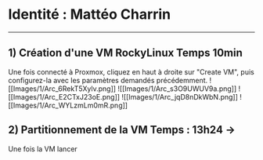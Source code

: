 
# Identité : Mattéo Charrin 

--- 

##  1) Création d'une VM RockyLinux Temps 10min


Une fois connecté à Proxmox, cliquez en haut à droite sur "Create VM", puis configurez-la avec les paramètres demandés précédemment.
![[Images/1/Arc_6RekT5Xylv.png]]
![[Images/1/Arc_s3O9UWUV9a.png]]
![[Images/1/Arc_E2CTxJ23oE.png]]
![[Images/1/Arc_jqD8nDkWbN.png]]
![[Images/1/Arc_WYLzmLm0mR.png]]

## 2) Partitionnement de la VM Temps : 13h24 ->  

Une fois la VM lancer 